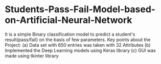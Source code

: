 # Students-Pass-Fail-Model-based-on-Artificial-Neural-Network
  It is a simple Binary classification model to predict a student's result(pass/fail) on the basis of few parameters. Key points about the Project: (a) Data set with 650 entries was taken with 32 Attributes (b) Implemented the Deep Learning models using Keras library (c) GUI was made using tkinter library
